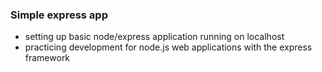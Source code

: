 ### Simple express app

- setting up basic node/express application running on localhost
- practicing development for node.js web applications with the express framework
